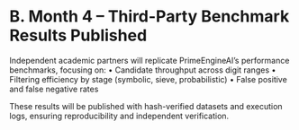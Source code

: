 # B. Month 4 – Third-Party Benchmark Results Published

Independent academic partners will replicate PrimeEngineAI’s performance benchmarks, focusing on:
• Candidate throughput across digit ranges
• Filtering efficiency by stage (symbolic, sieve, probabilistic)
• False positive and false negative rates

These results will be published with hash-verified datasets and execution logs, ensuring reproducibility and independent verification.

